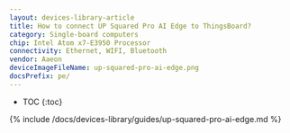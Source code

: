 ```yaml
---
layout: devices-library-article
title: How to connect UP Squared Pro AI Edge to ThingsBoard?
category: Single-board computers
chip: Intel Atom x7-E3950 Processor
connectivity: Ethernet, WIFI, Bluetooth
vendor: Aaeon
deviceImageFileName: up-squared-pro-ai-edge.png
docsPrefix: pe/
---
```



* TOC
{:toc}

{% include /docs/devices-library/guides/up-squared-pro-ai-edge.md %}